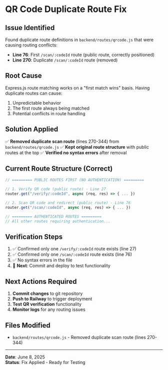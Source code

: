 # QR Code Duplicate Route Fix

## Issue Identified
Found duplicate route definitions in `backend/routes/qrcode.js` that were causing routing conflicts:

- **Line 76**: First `/scan/:codeId` route (public route, correctly positioned)
- **Line 270**: Duplicate `/scan/:codeId` route (removed)

## Root Cause
Express.js route matching works on a "first match wins" basis. Having duplicate routes can cause:
1. Unpredictable behavior 
2. The first route always being matched
3. Potential conflicts in route handling

## Solution Applied
✅ **Removed duplicate scan route** (lines 270-344) from `backend/routes/qrcode.js`
✅ **Kept original route structure** with public routes at the top
✅ **Verified no syntax errors** after removal

## Current Route Structure (Correct)
```javascript
// ========= PUBLIC ROUTES FIRST (NO AUTHENTICATION) =========

// 1. Verify QR code (public route) - Line 27
router.get("/verify/:codeId", async (req, res) => { ... })

// 2. Scan QR code and redirect (public route) - Line 76  
router.get("/scan/:codeId", async (req, res) => { ... })

// ========= AUTHENTICATED ROUTES =========
// All other routes requiring authentication...
```

## Verification Steps
1. ✅ Confirmed only one `/verify/:codeId` route exists (line 27)
2. ✅ Confirmed only one `/scan/:codeId` route exists (line 76)
3. ✅ No syntax errors in the file
4. 🔄 **Next**: Commit and deploy to test functionality

## Next Actions Required
1. **Commit changes** to git repository
2. **Push to Railway** to trigger deployment
3. **Test QR verification** functionality
4. **Monitor logs** for any routing issues

## Files Modified
- `backend/routes/qrcode.js` - Removed duplicate scan route (lines 270-344)

---
**Date**: June 8, 2025  
**Status**: Fix Applied - Ready for Testing
